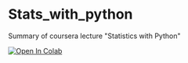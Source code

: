 # Stats_with_python
Summary of coursera lecture "Statistics with Python"

[![Open In Colab](https://colab.research.google.com/assets/colab-badge.svg)](https://colab.research.google.com/github/duduroong/Stats_with_python/blob/main/data_types.ipynb)
